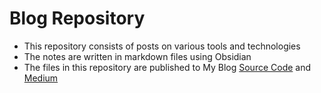 # Blog Repository

- This repository consists of posts on various tools and technologies
- The notes are written in markdown files using Obsidian
- The files in this repository are published to My Blog [Source Code](https://blog.davidvarghese.dev) and [Medium](https://medium.com/@david-varghese)